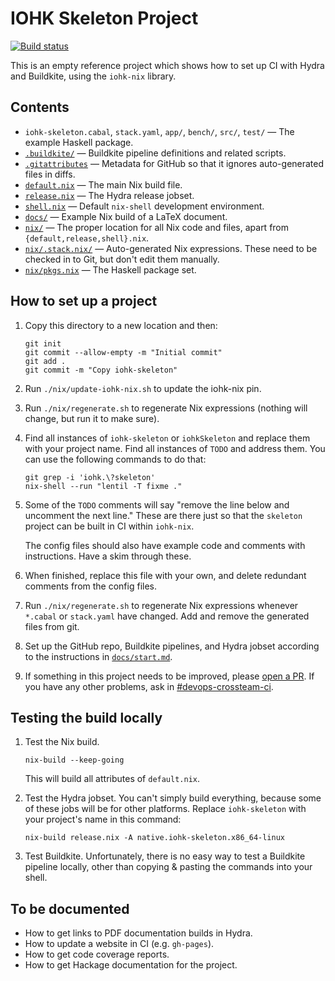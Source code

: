 # IOHK Skeleton Project

[![Build status](https://badge.buildkite.com/e5b12d0fd507084fbdb1849da2de467f1de66b3e5c6d954554.svg)](https://buildkite.com/input-output-hk/iohk-nix)

This is an empty reference project which shows how to set up CI with
Hydra and Buildkite, using the `iohk-nix` library.


## Contents

 * `iohk-skeleton.cabal`, `stack.yaml`, `app/`, `bench/`, `src/`, `test/` — The example Haskell package.
 * [`.buildkite/`](./buildkite/) — Buildkite pipeline definitions and related scripts.
 * [`.gitattributes`](./.gitattributes) — Metadata for GitHub so that it ignores auto-generated files in diffs.
 * [`default.nix`](./default.nix) — The main Nix build file.
 * [`release.nix`](./release.nix) — The Hydra release jobset.
 * [`shell.nix`](./shell.nix) — Default `nix-shell` development environment.
 * [`docs/`](./docs/) — Example Nix build of a LaTeX document.
 * [`nix/`](./nix/) — The proper location for all Nix code and files, apart from `{default,release,shell}.nix`.
 * [`nix/.stack.nix/`](./nix/.stack.nix/) — Auto-generated Nix expressions. These need to be checked in to Git, but don't edit them manually.
 * [`nix/pkgs.nix`](./nix/pkgs.nix) — The Haskell package set.

## How to set up a project

1. Copy this directory to a new location and then:
   ```
   git init
   git commit --allow-empty -m "Initial commit"
   git add .
   git commit -m "Copy iohk-skeleton"
   ```

2. Run `./nix/update-iohk-nix.sh` to update the iohk-nix pin.

3. Run `./nix/regenerate.sh` to regenerate Nix expressions (nothing
   will change, but run it to make sure).

4. Find all instances of `iohk-skeleton` or `iohkSkeleton` and replace
   them with your project name. Find all instances of `TODO` and
   address them. You can use the following commands to do that:

   ```
   git grep -i 'iohk.\?skeleton'
   nix-shell --run "lentil -T fixme ."
   ```

5. Some of the `TODO` comments will say "remove the line below and uncomment the
   next line." These are there just so that the `skeleton` project can be built
   in CI within `iohk-nix`.

   The config files should also have example code and comments with
   instructions. Have a skim through these.

6. When finished, replace this file with your own, and delete
   redundant comments from the config files.

7. Run `./nix/regenerate.sh` to regenerate Nix expressions whenever
   `*.cabal` or `stack.yaml` have changed. Add and remove the
   generated files from git.

8. Set up the GitHub repo, Buildkite pipelines, and Hydra jobset according to
   the instructions in [`docs/start.md`](../docs/start.md).

9. If something in this project needs to be improved, please
   [open a PR](https://github.com/input-output-hk/iohk-nix/pulls).
   If you have any other problems, ask in
   [#devops-crossteam-ci](https://app.slack.com/client/T0N639Z4N/CAP8NM7N0).


## Testing the build locally

1. Test the Nix build.

   ```
   nix-build --keep-going
   ```

   This will build all attributes of `default.nix`.

2. Test the Hydra jobset. You can't simply build everything, because some of
   these jobs will be for other platforms. Replace `iohk-skeleton` with your
   project's name in this command:

   ```
   nix-build release.nix -A native.iohk-skeleton.x86_64-linux
   ```

3. Test Buildkite. Unfortunately, there is no easy way to test a Buildkite
   pipeline locally, other than copying & pasting the commands into your shell.


## To be documented

- How to get links to PDF documentation builds in Hydra.
- How to update a website in CI (e.g. `gh-pages`).
- How to get code coverage reports.
- How to get Hackage documentation for the project.
